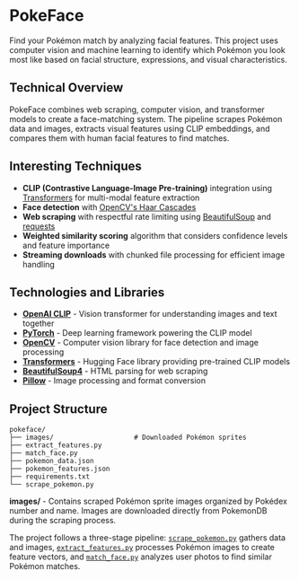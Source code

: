 # PokeFace

Find your Pokémon match by analyzing facial features. This project uses computer vision and machine learning to identify which Pokémon you look most like based on facial structure, expressions, and visual characteristics.

## Technical Overview

PokeFace combines web scraping, computer vision, and transformer models to create a face-matching system. The pipeline scrapes Pokémon data and images, extracts visual features using CLIP embeddings, and compares them with human facial features to find matches.

## Interesting Techniques

- **CLIP (Contrastive Language-Image Pre-training)** integration using [Transformers](https://huggingface.co/transformers/) for multi-modal feature extraction
- **Face detection** with [OpenCV's Haar Cascades](https://docs.opencv.org/4.x/db/d28/tutorial_cascade_classifier.html)
- **Web scraping** with respectful rate limiting using [BeautifulSoup](https://www.crummy.com/software/BeautifulSoup/) and [requests](https://docs.python-requests.org/)
- **Weighted similarity scoring** algorithm that considers confidence levels and feature importance
- **Streaming downloads** with chunked file processing for efficient image handling

## Technologies and Libraries

- **[OpenAI CLIP](https://github.com/openai/CLIP)** - Vision transformer for understanding images and text together
- **[PyTorch](https://pytorch.org/)** - Deep learning framework powering the CLIP model
- **[OpenCV](https://opencv.org/)** - Computer vision library for face detection and image processing
- **[Transformers](https://huggingface.co/transformers/)** - Hugging Face library providing pre-trained CLIP models
- **[BeautifulSoup4](https://www.crummy.com/software/BeautifulSoup/)** - HTML parsing for web scraping
- **[Pillow](https://pillow.readthedocs.io/)** - Image processing and format conversion

## Project Structure

```
pokeface/
├── images/                    # Downloaded Pokémon sprites
├── extract_features.py
├── match_face.py
├── pokemon_data.json
├── pokemon_features.json
├── requirements.txt
└── scrape_pokemon.py
```

**images/** - Contains scraped Pokémon sprite images organized by Pokédex number and name. Images are downloaded directly from PokemonDB during the scraping process.

The project follows a three-stage pipeline: [`scrape_pokemon.py`](./scrape_pokemon.py) gathers data and images, [`extract_features.py`](./extract_features.py) processes Pokémon images to create feature vectors, and [`match_face.py`](./match_face.py) analyzes user photos to find similar Pokémon matches.
